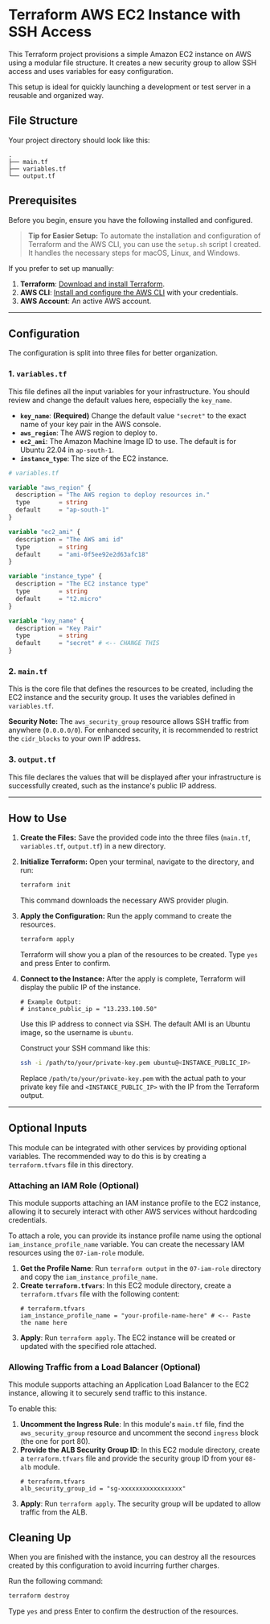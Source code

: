# Terraform AWS EC2 Instance with SSH Access

This Terraform project provisions a simple Amazon EC2 instance on AWS using a modular file structure. It creates a new security group to allow SSH access and uses variables for easy configuration.

This setup is ideal for quickly launching a development or test server in a reusable and organized way.

## File Structure

Your project directory should look like this:

```
.
├── main.tf
├── variables.tf
└── output.tf
```

## Prerequisites

Before you begin, ensure you have the following installed and configured.

> **Tip for Easier Setup:**
> To automate the installation and configuration of Terraform and the AWS CLI, you can use the `setup.sh` script I created. It handles the necessary steps for macOS, Linux, and Windows.

If you prefer to set up manually:

1.  **Terraform**: [Download and install Terraform](https://learn.hashicorp.com/tutorials/terraform/install-cli).
2.  **AWS CLI**: [Install and configure the AWS CLI](https://docs.aws.amazon.com/cli/latest/userguide/cli-chap-configure.html) with your credentials.
3.  **AWS Account**: An active AWS account.

---

## Configuration

The configuration is split into three files for better organization.

### 1\. `variables.tf`

This file defines all the input variables for your infrastructure. You should review and change the default values here, especially the `key_name`.

- **`key_name`**: **(Required)** Change the default value `"secret"` to the exact name of your key pair in the AWS console.
- **`aws_region`**: The AWS region to deploy to.
- **`ec2_ami`**: The Amazon Machine Image ID to use. The default is for Ubuntu 22.04 in `ap-south-1`.
- **`instance_type`**: The size of the EC2 instance.

<!-- end list -->

```terraform
# variables.tf

variable "aws_region" {
  description = "The AWS region to deploy resources in."
  type        = string
  default     = "ap-south-1"
}

variable "ec2_ami" {
  description = "The AWS ami id"
  type        = string
  default     = "ami-0f5ee92e2d63afc18"
}

variable "instance_type" {
  description = "The EC2 instance type"
  type        = string
  default     = "t2.micro"
}

variable "key_name" {
  description = "Key Pair"
  type        = string
  default     = "secret" # <-- CHANGE THIS
}
```

### 2\. `main.tf`

This is the core file that defines the resources to be created, including the EC2 instance and the security group. It uses the variables defined in `variables.tf`.

**Security Note:** The `aws_security_group` resource allows SSH traffic from anywhere (`0.0.0.0/0`). For enhanced security, it is recommended to restrict the `cidr_blocks` to your own IP address.

### 3\. `output.tf`

This file declares the values that will be displayed after your infrastructure is successfully created, such as the instance's public IP address.

---

## How to Use

1.  **Create the Files:** Save the provided code into the three files (`main.tf`, `variables.tf`, `output.tf`) in a new directory.

2.  **Initialize Terraform:** Open your terminal, navigate to the directory, and run:

    ```bash
    terraform init
    ```

    This command downloads the necessary AWS provider plugin.

3.  **Apply the Configuration:** Run the apply command to create the resources.

    ```bash
    terraform apply
    ```

    Terraform will show you a plan of the resources to be created. Type `yes` and press Enter to confirm.

4.  **Connect to the Instance:** After the apply is complete, Terraform will display the public IP of the instance.

    ```
    # Example Output:
    # instance_public_ip = "13.233.100.50"
    ```

    Use this IP address to connect via SSH. The default AMI is an Ubuntu image, so the username is `ubuntu`.

    Construct your SSH command like this:

    ```bash
    ssh -i /path/to/your/private-key.pem ubuntu@<INSTANCE_PUBLIC_IP>
    ```

    Replace `/path/to/your/private-key.pem` with the actual path to your private key file and `<INSTANCE_PUBLIC_IP>` with the IP from the Terraform output.

---

## Optional Inputs

This module can be integrated with other services by providing optional variables. The recommended way to do this is by creating a `terraform.tfvars` file in this directory.

### Attaching an IAM Role (Optional)

This module supports attaching an IAM instance profile to the EC2 instance, allowing it to securely interact with other AWS services without hardcoding credentials.

To attach a role, you can provide its instance profile name using the optional `iam_instance_profile_name` variable. You can create the necessary IAM resources using the `07-iam-role` module.

1.  **Get the Profile Name**: Run `terraform output` in the `07-iam-role` directory and copy the `iam_instance_profile_name`.
2.  **Create `terraform.tfvars`**: In this EC2 module directory, create a `terraform.tfvars` file with the following content:
    ```hcl
    # terraform.tfvars
    iam_instance_profile_name = "your-profile-name-here" # <-- Paste the name here
    ```
3.  **Apply**: Run `terraform apply`. The EC2 instance will be created or updated with the specified role attached.

### Allowing Traffic from a Load Balancer (Optional)

This module supports attaching an Application Load Balancer to the EC2 instance, allowing it to securely send traffic to this instance.

To enable this:

1.  **Uncomment the Ingress Rule**: In this module's `main.tf` file, find the `aws_security_group` resource and uncomment the second `ingress` block (the one for port 80).
2.  **Provide the ALB Security Group ID**: In this EC2 module directory, create a `terraform.tfvars` file and provide the security group ID from your `08-alb` module.
    ```hcl
    # terraform.tfvars
    alb_security_group_id = "sg-xxxxxxxxxxxxxxxxx"
    ```
3.  **Apply**: Run `terraform apply`. The security group will be updated to allow traffic from the ALB.

## Cleaning Up

When you are finished with the instance, you can destroy all the resources created by this configuration to avoid incurring further charges.

Run the following command:

```bash
terraform destroy
```

Type `yes` and press Enter to confirm the destruction of the resources.
